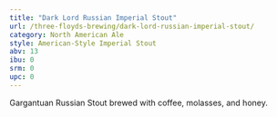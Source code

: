 ```yaml
---
title: "Dark Lord Russian Imperial Stout"
url: /three-floyds-brewing/dark-lord-russian-imperial-stout/
category: North American Ale
style: American-Style Imperial Stout
abv: 13
ibu: 0
srm: 0
upc: 0
---
```

Gargantuan Russian Stout brewed with coffee, molasses, and honey.
